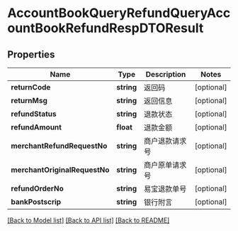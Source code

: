 # AccountBookQueryRefundQueryAccountBookRefundRespDTOResult

## Properties
Name | Type | Description | Notes
------------ | ------------- | ------------- | -------------
**returnCode** | **string** | 返回码 | [optional] 
**returnMsg** | **string** | 返回信息 | [optional] 
**refundStatus** | **string** | 退款状态 | [optional] 
**refundAmount** | **float** | 退款金额 | [optional] 
**merchantRefundRequestNo** | **string** | 商户退款请求号 | [optional] 
**merchantOriginalRequestNo** | **string** | 商户原单请求号 | [optional] 
**refundOrderNo** | **string** | 易宝退款单号 | [optional] 
**bankPostscrip** | **string** | 银行附言 | [optional] 

[[Back to Model list]](../README.md#documentation-for-models) [[Back to API list]](../README.md#documentation-for-api-endpoints) [[Back to README]](../README.md)


